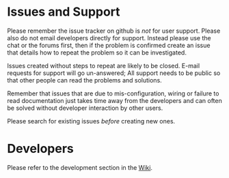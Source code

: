 # Issues and Support

Please remember the issue tracker on github is _not_ for user support.  Please also do not email developers directly for support.  Instead please use the chat or the forums first, then if the problem is confirmed create an issue that details how to repeat the problem so it can be investigated.

Issues created without steps to repeat are likely to be closed.  E-mail requests for support will go un-answered; All support needs to be public so that other people can read the problems and solutions.

Remember that issues that are due to mis-configuration, wiring or failure to read documentation just takes time away from the developers and can often be solved without developer interaction by other users.

Please search for existing issues *before* creating new ones.

# Developers

Please refer to the development section in the [Wiki](https://github.com/rotorflight/rotorflight/wiki/).
